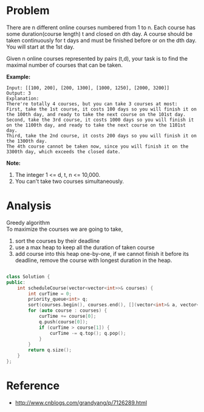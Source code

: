 # Problem

There are n different online courses numbered from 1 to n. Each course has some duration(course length) t and closed on dth day. A course should be taken continuously for t days and must be finished before or on the dth day. You will start at the 1st day.

Given n online courses represented by pairs (t,d), your task is to find the maximal number of courses that can be taken.

**Example:**
```
Input: [[100, 200], [200, 1300], [1000, 1250], [2000, 3200]]
Output: 3
Explanation: 
There're totally 4 courses, but you can take 3 courses at most:
First, take the 1st course, it costs 100 days so you will finish it on the 100th day, and ready to take the next course on the 101st day.
Second, take the 3rd course, it costs 1000 days so you will finish it on the 1100th day, and ready to take the next course on the 1101st day. 
Third, take the 2nd course, it costs 200 days so you will finish it on the 1300th day. 
The 4th course cannot be taken now, since you will finish it on the 3300th day, which exceeds the closed date.
```

**Note:**
1. The integer 1 <= d, t, n <= 10,000.
1. You can't take two courses simultaneously.

# Analysis
Greedy algorithm  
To maximize the courses we are going to take,
1. sort the courses by their deadline
1. use a max heap to keep all the duration of taken course
1. add course into this heap one-by-one, if we cannot finish it before its deadline, remove the course with longest duration in the heap.
```C++

class Solution {
public:
    int scheduleCourse(vector<vector<int>>& courses) {
        int curTime = 0;
        priority_queue<int> q;
        sort(courses.begin(), courses.end(), [](vector<int>& a, vector<int>& b) {return a[1] < b[1];});
        for (auto course : courses) {
            curTime += course[0];
            q.push(course[0]);
            if (curTime > course[1]) {
                curTime -= q.top(); q.pop();
            }
        }
        return q.size();
    }
};
```

# Reference
- http://www.cnblogs.com/grandyang/p/7126289.html

